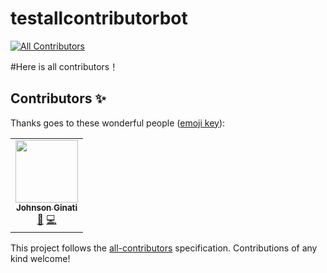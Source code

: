 # testallcontributorbot
<!-- ALL-CONTRIBUTORS-BADGE:START - Do not remove or modify this section -->
[![All Contributors](https://img.shields.io/badge/all_contributors-1-orange.svg?style=flat-square)](#contributors-)
<!-- ALL-CONTRIBUTORS-BADGE:END -->
#Here is all contributors！

## Contributors ✨

Thanks goes to these wonderful people ([emoji key](https://allcontributors.org/docs/en/emoji-key)):

<!-- ALL-CONTRIBUTORS-LIST:START - Do not remove or modify this section -->
<!-- prettier-ignore-start -->
<!-- markdownlint-disable -->
<table>
  <tr>
    <td align="center"><a href="https://github.com/Johnsonginati"><img src="https://avatars.githubusercontent.com/u/90295174?v=4?s=100" width="100px;" alt=""/><br /><sub><b>Johnson Ginati</b></sub></a><br /><a href="#design-Johnsonginati" title="Design">🎨</a> <a href="https://github.com/Johnsonginati/testallcontributorbot/commits?author=Johnsonginati" title="Code">💻</a></td>
  </tr>
</table>

<!-- markdownlint-restore -->
<!-- prettier-ignore-end -->

<!-- ALL-CONTRIBUTORS-LIST:END -->

This project follows the [all-contributors](https://github.com/all-contributors/all-contributors) specification. Contributions of any kind welcome!